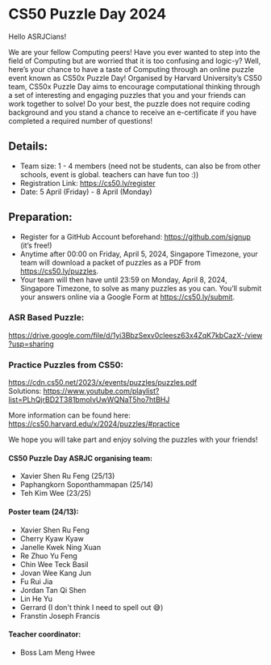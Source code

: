 # CS50 Puzzle Day 2024
Hello ASRJCians!

We are your fellow Computing peers! Have you ever wanted to step into the field of Computing but are worried that it is too confusing and logic-y? Well, here’s your chance to have a taste of Computing through an online puzzle event known as CS50x Puzzle Day! Organised by Harvard University’s CS50 team, CS50x Puzzle Day aims to encourage computational thinking through a set of interesting and engaging puzzles that you and your friends can work together to solve! Do your best, the puzzle does not require coding background and you stand a chance to receive an e-certificate if you have completed a required number of questions!

## Details:
- Team size: 1 - 4 members (need not be students, can also be from other schools, event is global. teachers can have fun too :))
- Registration Link: https://cs50.ly/register
- Date: 5 April (Friday) - 8 April (Monday)

## Preparation:
- Register for a GitHub Account beforehand: https://github.com/signup (it’s free!)
- Anytime after 00:00 on Friday, April 5, 2024, Singapore Timezone, your team will download a packet of puzzles as a PDF from https://cs50.ly/puzzles.
- Your team will then have until 23:59 on Monday, April 8, 2024, Singapore Timezone, to solve as many puzzles as you can. You’ll submit your answers online via a Google Form at https://cs50.ly/submit.

### ASR Based Puzzle:
https://drive.google.com/file/d/1yi3BbzSexv0cleesz63x4ZqK7kbCazX-/view?usp=sharing

### Practice Puzzles from CS50:
https://cdn.cs50.net/2023/x/events/puzzles/puzzles.pdf  
Solutions:
https://www.youtube.com/playlist?list=PLhQjrBD2T381bmoIvUwWQNaT5ho7htBHJ

More information can be found here: 
https://cs50.harvard.edu/x/2024/puzzles/#practice

We hope you will take part and enjoy solving the puzzles with your friends!

#### CS50 Puzzle Day ASRJC organising team: 
- Xavier Shen Ru Feng (25/13)
- Paphangkorn Soponthammapan (25/14)
- Teh Kim Wee (23/25)
#### Poster team (24/13): 
- Xavier Shen Ru Feng
- Cherry Kyaw Kyaw
- Janelle Kwek Ning Xuan
- Re Zhuo Yu Feng
- Chin Wee Teck Basil
- Jovan Wee Kang Jun
- Fu Rui Jia
- Jordan Tan Qi Shen
- Lin He Yu
- Gerrard (I don't think I need to spell out 😅)
- Franstin Joseph Francis 
#### Teacher coordinator: 
- Boss Lam Meng Hwee
